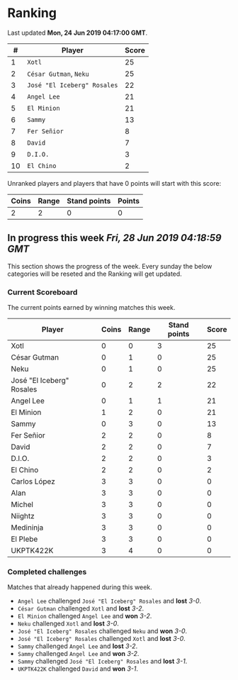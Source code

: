 # Ranking

Last updated **Mon, 24 Jun 2019 04:17:00 GMT**.

|#|Player|Score|
|-|------|-----|
|1|`Xotl`|25|
|2|`César Gutman`, `Neku`|25|
|3|`José "El Iceberg" Rosales`|22|
|4|`Angel Lee`|21|
|5|`El Minion`|21|
|6|`Sammy`|13|
|7|`Fer Señior`|8|
|8|`David`|7|
|9|`D.I.O.`|3|
|10|`El Chino`|2|

Unranked players and players that have 0 points will start with this score:

|Coins|Range|Stand points|Points|
|-----|-----|------------|------|
|2|2|0|0|

## In progress this week *Fri, 28 Jun 2019 04:18:59 GMT*
This section shows the progress of the week. Every sunday the below categories will be reseted and the Ranking will get updated.

### Current Scoreboard
The current points earned by winning matches this week.

|Player|Coins|Range|Stand points|Score|
|------|-----|-----|------------|-----|
|Xotl|0|0|3|25|
|César Gutman|0|1|0|25|
|Neku|0|1|0|25|
|José "El Iceberg" Rosales|0|2|2|22|
|Angel Lee|0|1|1|21|
|El Minion|1|2|0|21|
|Sammy|0|3|0|13|
|Fer Señior|2|2|0|8|
|David|2|2|0|7|
|D.I.O.|2|2|0|3|
|El Chino|2|2|0|2|
|Carlos López|3|3|0|0|
|Alan|3|3|0|0|
|Michel|3|3|0|0|
|Niightz|3|3|0|0|
|Medininja|3|3|0|0|
|El Plebe|3|3|0|0|
|UKPTK422K|3|4|0|0|

### Completed challenges
Matches that already happened during this week.

* `Angel Lee` challenged `José "El Iceberg" Rosales` and **lost** *3-0*.
* `César Gutman` challenged `Xotl` and **lost** *3-2*.
* `El Minion` challenged `Angel Lee` and **won** *3-2*.
* `Neku` challenged `Xotl` and **lost** *3-0*.
* `José "El Iceberg" Rosales` challenged `Neku` and **won** *3-0*.
* `José "El Iceberg" Rosales` challenged `Xotl` and **lost** *3-0*.
* `Sammy` challenged `Angel Lee` and **lost** *3-2*.
* `Sammy` challenged `Angel Lee` and **won** *3-2*.
* `Sammy` challenged `José "El Iceberg" Rosales` and **lost** *3-1*.
* `UKPTK422K` challenged `David` and **won** *3-1*.
